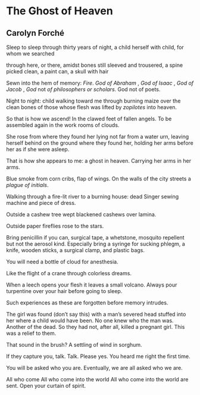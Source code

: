 # The Ghost of Heaven
## Carolyn Forché
Sleep to sleep through thirty years of night,
a child herself with child,
for whom we searched

through here, or there, amidst
bones still sleeved and trousered,
a spine picked clean, a paint can,
a skull with hair


Sewn into the hem of memory:
_Fire_.
_God of Abraham_ , _God of Isaac_ , _God of Jacob_ ,
 _God_ not
_of philosophers or scholars_. God not of poets.


Night to night:
child walking toward me through burning maize
over the clean bones of those whose flesh
was lifted by _zopilotes_ into heaven.

So that is how we ascend!
In the clawed feet of fallen angels.
To be assembled again
in the work rooms of clouds.


She rose from where they found her lying
not far from a water urn, leaving
herself behind on the ground
where they found her, holding her arms
before her as if she were asleep.

That is how she appears to me: a ghost in heaven.
Carrying her arms in her arms.


Blue smoke from corn cribs, flap of wings.
On the walls of the city streets a _plague of initials_.


Walking through a fire-lit river
to a burning house: dead Singer
sewing machine and piece of dress.

Outside a cashew tree wept
blackened cashews over lamina.

Outside paper fireflies rose to the stars.


Bring penicillin if you can, surgical tape, a whetstone,
mosquito repellent but not the aerosol kind.
Especially bring a syringe for sucking phlegm,
a knife, wooden sticks, a surgical clamp, and plastic bags.

You will need a bottle of cloud
for anesthesia.

Like the flight of a crane
through colorless dreams.


When a leech opens your flesh it leaves a small volcano.
Always pour turpentine over your hair before going to sleep.


Such experiences as these are forgotten
before memory intrudes.

The girl was found (don’t say this)
with a man’s severed head stuffed
into her where a child would have been.
No one knew who the man was.
Another of the dead.
So they had not, after all,
killed a pregnant girl.
This was a relief to them.


That sound in the brush?
A settling of wind in sorghum.

If they capture you, talk.
Talk. Please yes. You heard me
right the first time.

You will be asked who you are.
Eventually, we are all asked who we are.

All who come
All who come into the world
All who come into the world are sent.
Open your curtain of spirit.